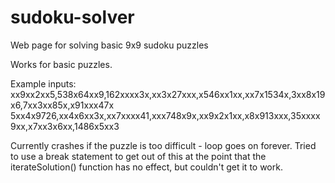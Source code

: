 # sudoku-solver
Web page for solving basic 9x9 sudoku puzzles

Works for basic puzzles.

Example inputs:
xx9xx2xx5,538x64xx9,162xxxx3x,xx3x27xxx,x546xx1xx,xx7x1534x,3xx8x19x6,7xx3xx85x,x91xxx47x
5xx4x9726,xx4x6xx3x,xx7xxxx41,xxx748x9x,xx9x2x1xx,x8x913xxx,35xxxx9xx,x7xx3x6xx,1486x5xx3


Currently crashes if the puzzle is too difficult - loop goes on forever. 
Tried to use a break statement to get out of this at the point that the iterateSolution() function has no effect, but couldn't get it to work. 
